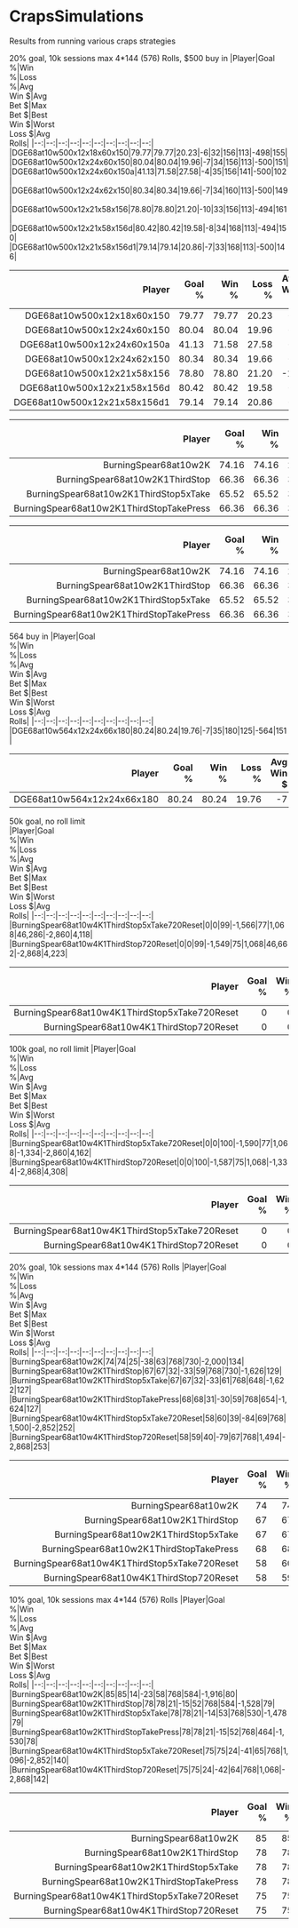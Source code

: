 # CrapsSimulations
Results from running various craps strategies

20% goal, 10k sessions max 4*144 (576) Rolls, $500 buy in
|Player|Goal<br/>%|Win<br/>%|Loss<br/>%|Avg<br/>Win $|Avg<br/>Bet $|Max<br/>Bet $|Best<br/>Win $|Worst<br/>Loss $|Avg<br/>Rolls|
|--:|--:|--:|--:|--:|--:|--:|--:|--:|--:|
|DGE68at10w500x12x18x60x150|79.77|79.77|20.23|-6|32|156|113|-498|155|
|DGE68at10w500x12x24x60x150|80.04|80.04|19.96|-7|34|156|113|-500|151|
|DGE68at10w500x12x24x60x150a|41.13|71.58|27.58|-4|35|156|141|-500|102|
|DGE68at10w500x12x24x62x150|80.34|80.34|19.66|-7|34|160|113|-500|149|
|DGE68at10w500x12x21x58x156|78.80|78.80|21.20|-10|33|156|113|-494|161|
|DGE68at10w500x12x21x58x156d|80.42|80.42|19.58|-8|34|168|113|-494|150|
|DGE68at10w500x12x21x58x156d1|79.14|79.14|20.86|-7|33|168|113|-500|146|

|Player|Goal<br/>%|Win<br/>%|Loss<br/>%|Avg<br/>Win $|Avg<br/>Bet $|Max<br/>Bet $|Best<br/>Win $|Worst<br/>Loss $|Avg<br/>Rolls|Total<br/>Win $|Goal<br/>Count|Win<br/>Count|Loss<br/>Count|Min<br/>Rolls|Max<br/>Rolls|Winners<br/>Win $|Losers<br/>Loss $|Long<br/>Sess Num|
|--:|--:|--:|--:|--:|--:|--:|--:|--:|--:|--:|--:|--:|--:|--:|--:|--:|--:|--:|
|DGE68at10w500x12x18x60x150|79.77|79.77|20.23|-6|32|156|113|-498|155|-56,993|7,977|7,977|2,023|7|512|845,567|-902,560|9,346|
|DGE68at10w500x12x24x60x150|80.04|80.04|19.96|-7|34|156|113|-500|151|-66,537|8,004|8,004|1,996|7|540|842,793|-909,330|6,724|
|DGE68at10w500x12x24x60x150a|41.13|71.58|27.58|-4|35|156|141|-500|102|-36,889|4,113|7,158|2,758|7|496|536,584|-573,473|7,270|
|DGE68at10w500x12x24x62x150|80.34|80.34|19.66|-7|34|160|113|-500|149|-65,905|8,034|8,034|1,966|7|516|845,535|-911,440|6,724|
|DGE68at10w500x12x21x58x156|78.80|78.80|21.20|-10|33|156|113|-494|161|-91,999|7,880|7,880|2,120|7|500|856,968|-948,967|6,724|
|DGE68at10w500x12x21x58x156d|80.42|80.42|19.58|-8|34|168|113|-494|150|-75,886|8,042|8,042|1,958|7|574|859,293|-935,179|6,855|
|DGE68at10w500x12x21x58x156d1|79.14|79.14|20.86|-7|33|168|113|-500|146|-63,265|7,914|7,914|2,086|7|454|835,757|-899,022|2,964|

|Player|Goal<br/>%|Win<br/>%|Loss<br/>%|Avg<br/>Win $|Avg<br/>Bet $|Max<br/>Bet $|Best<br/>Win $|Worst<br/>Loss $|Avg<br/>Rolls|
|--:|--:|--:|--:|--:|--:|--:|--:|--:|--:|
|BurningSpear68at10w2K|74.16|74.16|25.84|-6|36|192|286|-500|48|
|BurningSpear68at10w2K1ThirdStop|66.36|66.36|33.64|-6|33|192|286|-404|46|
|BurningSpear68at10w2K1ThirdStop5xTake|65.52|65.52|34.48|-6|33|192|248|-406|46|
|BurningSpear68at10w2K1ThirdStopTakePress|66.36|66.36|33.64|-7|33|192|218|-406|45|

|Player|Goal<br/>%|Win<br/>%|Loss<br/>%|Avg<br/>Win $|Avg<br/>Bet $|Max<br/>Bet $|Best<br/>Win $|Worst<br/>Loss $|Avg<br/>Rolls|Total<br/>Win $|Goal<br/>Count|Win<br/>Count|Loss<br/>Count|Min<br/>Rolls|Max<br/>Rolls|Winners<br/>Win $|Losers<br/>Loss $|Long<br/>Sess Num|
|--:|--:|--:|--:|--:|--:|--:|--:|--:|--:|--:|--:|--:|--:|--:|--:|--:|--:|--:|
|BurningSpear68at10w2K|74.16|74.16|25.84|-6|36|192|286|-500|48|-55,858|7,416|7,416|2,584|8|130|844,216|-900,074|5,279|
|BurningSpear68at10w2K1ThirdStop|66.36|66.36|33.64|-6|33|192|286|-404|46|-56,102|6,636|6,636|3,364|7|130|756,778|-812,880|5,279|
|BurningSpear68at10w2K1ThirdStop5xTake|65.52|65.52|34.48|-6|33|192|248|-406|46|-59,916|6,552|6,552|3,448|7|140|757,990|-817,906|6,519|
|BurningSpear68at10w2K1ThirdStopTakePress|66.36|66.36|33.64|-7|33|192|218|-406|45|-62,088|6,636|6,636|3,364|7|130|747,676|-809,764|2,092|

564 buy in
|Player|Goal<br/>%|Win<br/>%|Loss<br/>%|Avg<br/>Win $|Avg<br/>Bet $|Max<br/>Bet $|Best<br/>Win $|Worst<br/>Loss $|Avg<br/>Rolls|
|--:|--:|--:|--:|--:|--:|--:|--:|--:|--:|
|DGE68at10w564x12x24x66x180|80.24|80.24|19.76|-7|35|180|125|-564|151|

|Player|Goal<br/>%|Win<br/>%|Loss<br/>%|Avg<br/>Win $|Avg<br/>Bet $|Max<br/>Bet $|Best<br/>Win $|Worst<br/>Loss $|Avg<br/>Rolls|Total<br/>Win $|Goal<br/>Count|Win<br/>Count|Loss<br/>Count|Min<br/>Rolls|Max<br/>Rolls|Winners<br/>Win $|Losers<br/>Loss $|Long<br/>Sess Num|
|--:|--:|--:|--:|--:|--:|--:|--:|--:|--:|--:|--:|--:|--:|--:|--:|--:|--:|--:|
|DGE68at10w564x12x24x66x180|80.24|80.24|19.76|-7|35|180|125|-564|151|-68,586|8,024|8,024|1,976|7|432|945,145|-1,013,731|7,878|

50k goal, no roll limit        
|Player|Goal<br/>%|Win<br/>%|Loss<br/>%|Avg<br/>Win $|Avg<br/>Bet $|Max<br/>Bet $|Best<br/>Win $|Worst<br/>Loss $|Avg<br/>Rolls|
|--:|--:|--:|--:|--:|--:|--:|--:|--:|--:|
|BurningSpear68at10w4K1ThirdStop5xTake720Reset|0|0|99|-1,566|77|1,068|46,286|-2,860|4,118|
|BurningSpear68at10w4K1ThirdStop720Reset|0|0|99|-1,549|75|1,068|46,662|-2,868|4,223|

|Player|Goal<br/>%|Win<br/>%|Loss<br/>%|Avg<br/>Win $|Avg<br/>Bet $|Max<br/>Bet $|Best<br/>Win $|Worst<br/>Loss $|Avg<br/>Rolls|Total<br/>Win $|Goal<br/>Count|Win<br/>Count|Loss<br/>Count|Min<br/>Rolls|Max<br/>Rolls|Winners<br/>Win $|Losers<br/>Loss $|Long<br/>Sess Num|
|--:|--:|--:|--:|--:|--:|--:|--:|--:|--:|--:|--:|--:|--:|--:|--:|--:|--:|--:|
|BurningSpear68at10w4K1ThirdStop5xTake720Reset|0|0|99|-1,566|77|1,068|46,286|-2,860|4,118|-15,654,934|5|5|9,995|15|268,836|230,654|-15,885,588|8,446|
|BurningSpear68at10w4K1ThirdStop720Reset|0|0|99|-1,549|75|1,068|46,662|-2,868|4,223|-15,480,724|8|8|9,992|15|271,062|369,010|-15,849,734|8,446|        
        
100k goal, no roll limit
|Player|Goal<br/>%|Win<br/>%|Loss<br/>%|Avg<br/>Win $|Avg<br/>Bet $|Max<br/>Bet $|Best<br/>Win $|Worst<br/>Loss $|Avg<br/>Rolls|
|--:|--:|--:|--:|--:|--:|--:|--:|--:|--:|
|BurningSpear68at10w4K1ThirdStop5xTake720Reset|0|0|100|-1,590|77|1,068|-1,334|-2,860|4,162|
|BurningSpear68at10w4K1ThirdStop720Reset|0|0|100|-1,587|75|1,068|-1,334|-2,868|4,308|

|Player|Goal<br/>%|Win<br/>%|Loss<br/>%|Avg<br/>Win $|Avg<br/>Bet $|Max<br/>Bet $|Best<br/>Win $|Worst<br/>Loss $|Avg<br/>Rolls|Total<br/>Win $|Goal<br/>Count|Win<br/>Count|Loss<br/>Count|Min<br/>Rolls|Max<br/>Rolls|Winners<br/>Win $|Losers<br/>Loss $|Long<br/>Sess Num|
|--:|--:|--:|--:|--:|--:|--:|--:|--:|--:|--:|--:|--:|--:|--:|--:|--:|--:|--:|
|BurningSpear68at10w4K1ThirdStop5xTake720Reset|0|0|100|-1,590|77|1,068|-1,334|-2,860|4,162|-15,893,338|0|0|10,000|15|303,952|0|-15,893,338|5,231|
|BurningSpear68at10w4K1ThirdStop720Reset|0|0|100|-1,587|75|1,068|-1,334|-2,868|4,308|-15,861,924|0|0|10,000|15|337,700|0|-15,861,924|5,231|        

20% goal, 10k sessions max 4*144 (576) Rolls
|Player|Goal<br/>%|Win<br/>%|Loss<br/>%|Avg<br/>Win $|Avg<br/>Bet $|Max<br/>Bet $|Best<br/>Win $|Worst<br/>Loss $|Avg<br/>Rolls|
|--:|--:|--:|--:|--:|--:|--:|--:|--:|--:|
|BurningSpear68at10w2K|74|74|25|-38|63|768|730|-2,000|134|
|BurningSpear68at10w2K1ThirdStop|67|67|32|-33|59|768|730|-1,626|129|
|BurningSpear68at10w2K1ThirdStop5xTake|67|67|32|-33|61|768|648|-1,622|127|
|BurningSpear68at10w2K1ThirdStopTakePress|68|68|31|-30|59|768|654|-1,624|127|
|BurningSpear68at10w4K1ThirdStop5xTake720Reset|58|60|39|-84|69|768|1,500|-2,852|252|
|BurningSpear68at10w4K1ThirdStop720Reset|58|59|40|-79|67|768|1,494|-2,868|253|

|Player|Goal<br/>%|Win<br/>%|Loss<br/>%|Avg<br/>Win $|Avg<br/>Bet $|Max<br/>Bet $|Best<br/>Win $|Worst<br/>Loss $|Avg<br/>Rolls|Total<br/>Win $|Goal<br/>Count|Win<br/>Count|Loss<br/>Count|Min<br/>Rolls|Max<br/>Rolls|Winners<br/>Win $|Losers<br/>Loss $|Long<br/>Sess Num|
|--:|--:|--:|--:|--:|--:|--:|--:|--:|--:|--:|--:|--:|--:|--:|--:|--:|--:|--:|
|BurningSpear68at10w2K|74|74|25|-38|63|768|730|-2,000|134|-375,772|7,424|7,424|2,576|13|292|3,193,204|-3,568,976|4,609|
|BurningSpear68at10w2K1ThirdStop|67|67|32|-33|59|768|730|-1,626|129|-325,446|6,730|6,730|3,270|13|292|2,897,728|-3,223,174|4,609|
|BurningSpear68at10w2K1ThirdStop5xTake|67|67|32|-33|61|768|648|-1,622|127|-326,226|6,715|6,715|3,285|13|312|2,867,882|-3,194,108|5,814|
|BurningSpear68at10w2K1ThirdStopTakePress|68|68|31|-30|59|768|654|-1,624|127|-296,928|6,803|6,803|3,197|13|306|2,858,182|-3,155,110|1,901|
|BurningSpear68at10w4K1ThirdStop5xTake720Reset|58|60|39|-84|69|768|1,500|-2,852|252|-832,106|5,809|6,016|3,982|15|576|4,892,856|-5,724,962|60|
|BurningSpear68at10w4K1ThirdStop720Reset|58|59|40|-79|67|768|1,494|-2,868|253|-786,352|5,811|5,990|4,010|15|576|4,920,092|-5,706,444|51|

10% goal, 10k sessions max 4*144 (576) Rolls
|Player|Goal<br/>%|Win<br/>%|Loss<br/>%|Avg<br/>Win $|Avg<br/>Bet $|Max<br/>Bet $|Best<br/>Win $|Worst<br/>Loss $|Avg<br/>Rolls|
|--:|--:|--:|--:|--:|--:|--:|--:|--:|--:|
|BurningSpear68at10w2K|85|85|14|-23|58|768|584|-1,916|80|
|BurningSpear68at10w2K1ThirdStop|78|78|21|-15|52|768|584|-1,528|79|
|BurningSpear68at10w2K1ThirdStop5xTake|78|78|21|-14|53|768|530|-1,478|79|
|BurningSpear68at10w2K1ThirdStopTakePress|78|78|21|-15|52|768|464|-1,530|78|
|BurningSpear68at10w4K1ThirdStop5xTake720Reset|75|75|24|-41|65|768|1,096|-2,852|140|
|BurningSpear68at10w4K1ThirdStop720Reset|75|75|24|-42|64|768|1,068|-2,868|142|

|Player|Goal<br/>%|Win<br/>%|Loss<br/>%|Avg<br/>Win $|Avg<br/>Bet $|Max<br/>Bet $|Best<br/>Win $|Worst<br/>Loss $|Avg<br/>Rolls|Total<br/>Win $|Goal<br/>Count|Win<br/>Count|Loss<br/>Count|Min<br/>Rolls|Max<br/>Rolls|Winners<br/>Win $|Losers<br/>Loss $|Long<br/>Sess Num|
|--:|--:|--:|--:|--:|--:|--:|--:|--:|--:|--:|--:|--:|--:|--:|--:|--:|--:|--:|
|BurningSpear68at10w2K|85|85|14|-23|58|768|584|-1,916|80|-224,394|8,534|8,534|1,466|12|202|1,911,830|-2,136,224|2,818|
|BurningSpear68at10w2K1ThirdStop|78|78|21|-15|52|768|584|-1,528|79|-148,992|7,836|7,836|2,164|12|202|1,751,192|-1,900,184|2,818|
|BurningSpear68at10w2K1ThirdStop5xTake|78|78|21|-14|53|768|530|-1,478|79|-136,742|7,811|7,811|2,189|12|216|1,747,420|-1,884,162|483|
|BurningSpear68at10w2K1ThirdStopTakePress|78|78|21|-15|52|768|464|-1,530|78|-149,086|7,875|7,875|2,125|13|208|1,722,670|-1,871,756|6,519|
|BurningSpear68at10w4K1ThirdStop5xTake720Reset|75|75|24|-41|65|768|1,096|-2,852|140|-405,994|7,535|7,556|2,444|15|576|3,223,264|-3,629,258|137|
|BurningSpear68at10w4K1ThirdStop720Reset|75|75|24|-42|64|768|1,068|-2,868|142|-415,722|7,519|7,536|2,464|13|576|3,240,810|-3,656,532|51|
